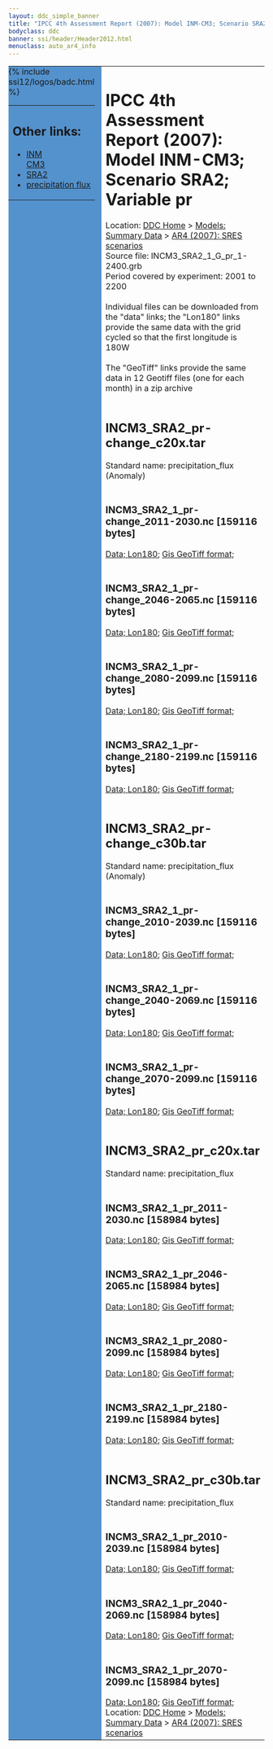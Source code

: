 ```yaml
---
layout: ddc_simple_banner
title: "IPCC 4th Assessment Report (2007): Model INM-CM3; Scenario SRA2; Variable pr"
bodyclass: ddc
banner: ssi/header/Header2012.html
menuclass: auto_ar4_info
---
```



<table width="100%" border="0" cellspacing="0" cellpadding="0" style="border-collapse: collapse;">
<tr style="margin:0;padding:0;border:0;">
<td style="margin:0;padding:0;border:0;height:1pt;width:150pt;background:#5492CD;" valign="top" >

<div id="lh-col2" class="auto_ar4_info">
<table class="menumain" bgcolor="#5492CD" cellspacing="0" width="100%" border="0">
<tr><td>
<h2> Other links:</h2>
<ul>
<li><a href="/auto/ar4/model-INM-CM3.html">INM<br/>CM3</a></li>
<li><a href="/auto/ar4/scenario-SRA2.html">SRA2</a></li>
<li><a href="/auto/ar4/var-precipitation_flux.html">precipitation flux</a></li>
</ul>
</td></tr>
{% include ssi12/logos/badc.html %}
</table>
</div>
</td>
<td><h1>IPCC 4th Assessment Report (2007): Model INM-CM3; Scenario SRA2; Variable pr</h1>

<!-- Breadcrumb1 -->
<div id="breadcrumb1" align="left">
Location: <a href="/index.html">DDC Home</a> > <a href="/sim/gcm_clim/">Models: Summary Data</a>
> <a href="/sim/gcm_clim/SRES_AR4/index.html">AR4 (2007): SRES scenarios</a>
</div>
<!-- End of Breadcrumb1 -->Source file: INCM3_SRA2_1_G_pr_1-2400.grb
<br/>
Period covered by experiment: 2001 to 2200<br/>
<br/>Individual files can be downloaded from the "data" links; the "Lon180" links provide the same data
         with the grid cycled so that the first longitude is 180W<br/>
<br/>The "GeoTiff" links provide the same data in 12 Geotiff files (one for each month)
          in a zip archive<br/>
<br/><h2>INCM3_SRA2_pr-change_c20x.tar</h2>
Standard name: precipitation_flux (Anomaly)<br>
<br/><h3>INCM3_SRA2_1_pr-change_2011-2030.nc [159116 bytes]</h3>
<a href="http://apps.ipcc-data.org/cgi-bin/downl/ar4_nc/pr/INCM3_SRA2_1_pr-change_2011-2030.nc">Data; </a><a href="http://apps.ipcc-data.org/cgi-bin/downl/ar4_nc/pr/INCM3_SRA2_1_pr-change_2011-2030.cyto180.nc"> Lon180</a>; <a href="/cgi-bin/downl/ar4_tif/pr/INCM3_SRA2_1_pr-change_2011-2030.zip">Gis GeoTiff format; </a><br/>
<br/><h3>INCM3_SRA2_1_pr-change_2046-2065.nc [159116 bytes]</h3>
<a href="http://apps.ipcc-data.org/cgi-bin/downl/ar4_nc/pr/INCM3_SRA2_1_pr-change_2046-2065.nc">Data; </a><a href="http://apps.ipcc-data.org/cgi-bin/downl/ar4_nc/pr/INCM3_SRA2_1_pr-change_2046-2065.cyto180.nc"> Lon180</a>; <a href="/cgi-bin/downl/ar4_tif/pr/INCM3_SRA2_1_pr-change_2046-2065.zip">Gis GeoTiff format; </a><br/>
<br/><h3>INCM3_SRA2_1_pr-change_2080-2099.nc [159116 bytes]</h3>
<a href="http://apps.ipcc-data.org/cgi-bin/downl/ar4_nc/pr/INCM3_SRA2_1_pr-change_2080-2099.nc">Data; </a><a href="http://apps.ipcc-data.org/cgi-bin/downl/ar4_nc/pr/INCM3_SRA2_1_pr-change_2080-2099.cyto180.nc"> Lon180</a>; <a href="/cgi-bin/downl/ar4_tif/pr/INCM3_SRA2_1_pr-change_2080-2099.zip">Gis GeoTiff format; </a><br/>
<br/><h3>INCM3_SRA2_1_pr-change_2180-2199.nc [159116 bytes]</h3>
<a href="http://apps.ipcc-data.org/cgi-bin/downl/ar4_nc/pr/INCM3_SRA2_1_pr-change_2180-2199.nc">Data; </a><a href="http://apps.ipcc-data.org/cgi-bin/downl/ar4_nc/pr/INCM3_SRA2_1_pr-change_2180-2199.cyto180.nc"> Lon180</a>; <a href="/cgi-bin/downl/ar4_tif/pr/INCM3_SRA2_1_pr-change_2180-2199.zip">Gis GeoTiff format; </a><br/>
<br/><h2>INCM3_SRA2_pr-change_c30b.tar</h2>
Standard name: precipitation_flux (Anomaly)<br>
<br/><h3>INCM3_SRA2_1_pr-change_2010-2039.nc [159116 bytes]</h3>
<a href="http://apps.ipcc-data.org/cgi-bin/downl/ar4_nc/pr/INCM3_SRA2_1_pr-change_2010-2039.nc">Data; </a><a href="http://apps.ipcc-data.org/cgi-bin/downl/ar4_nc/pr/INCM3_SRA2_1_pr-change_2010-2039.cyto180.nc"> Lon180</a>; <a href="/cgi-bin/downl/ar4_tif/pr/INCM3_SRA2_1_pr-change_2010-2039.zip">Gis GeoTiff format; </a><br/>
<br/><h3>INCM3_SRA2_1_pr-change_2040-2069.nc [159116 bytes]</h3>
<a href="http://apps.ipcc-data.org/cgi-bin/downl/ar4_nc/pr/INCM3_SRA2_1_pr-change_2040-2069.nc">Data; </a><a href="http://apps.ipcc-data.org/cgi-bin/downl/ar4_nc/pr/INCM3_SRA2_1_pr-change_2040-2069.cyto180.nc"> Lon180</a>; <a href="/cgi-bin/downl/ar4_tif/pr/INCM3_SRA2_1_pr-change_2040-2069.zip">Gis GeoTiff format; </a><br/>
<br/><h3>INCM3_SRA2_1_pr-change_2070-2099.nc [159116 bytes]</h3>
<a href="http://apps.ipcc-data.org/cgi-bin/downl/ar4_nc/pr/INCM3_SRA2_1_pr-change_2070-2099.nc">Data; </a><a href="http://apps.ipcc-data.org/cgi-bin/downl/ar4_nc/pr/INCM3_SRA2_1_pr-change_2070-2099.cyto180.nc"> Lon180</a>; <a href="/cgi-bin/downl/ar4_tif/pr/INCM3_SRA2_1_pr-change_2070-2099.zip">Gis GeoTiff format; </a><br/>
<br/><h2>INCM3_SRA2_pr_c20x.tar</h2>
Standard name: precipitation_flux<br>
<br/><h3>INCM3_SRA2_1_pr_2011-2030.nc [158984 bytes]</h3>
<a href="http://apps.ipcc-data.org/cgi-bin/downl/ar4_nc/pr/INCM3_SRA2_1_pr_2011-2030.nc">Data; </a><a href="http://apps.ipcc-data.org/cgi-bin/downl/ar4_nc/pr/INCM3_SRA2_1_pr_2011-2030.cyto180.nc"> Lon180</a>; <a href="/cgi-bin/downl/ar4_tif/pr/INCM3_SRA2_1_pr_2011-2030.zip">Gis GeoTiff format; </a><br/>
<br/><h3>INCM3_SRA2_1_pr_2046-2065.nc [158984 bytes]</h3>
<a href="http://apps.ipcc-data.org/cgi-bin/downl/ar4_nc/pr/INCM3_SRA2_1_pr_2046-2065.nc">Data; </a><a href="http://apps.ipcc-data.org/cgi-bin/downl/ar4_nc/pr/INCM3_SRA2_1_pr_2046-2065.cyto180.nc"> Lon180</a>; <a href="/cgi-bin/downl/ar4_tif/pr/INCM3_SRA2_1_pr_2046-2065.zip">Gis GeoTiff format; </a><br/>
<br/><h3>INCM3_SRA2_1_pr_2080-2099.nc [158984 bytes]</h3>
<a href="http://apps.ipcc-data.org/cgi-bin/downl/ar4_nc/pr/INCM3_SRA2_1_pr_2080-2099.nc">Data; </a><a href="http://apps.ipcc-data.org/cgi-bin/downl/ar4_nc/pr/INCM3_SRA2_1_pr_2080-2099.cyto180.nc"> Lon180</a>; <a href="/cgi-bin/downl/ar4_tif/pr/INCM3_SRA2_1_pr_2080-2099.zip">Gis GeoTiff format; </a><br/>
<br/><h3>INCM3_SRA2_1_pr_2180-2199.nc [158984 bytes]</h3>
<a href="http://apps.ipcc-data.org/cgi-bin/downl/ar4_nc/pr/INCM3_SRA2_1_pr_2180-2199.nc">Data; </a><a href="http://apps.ipcc-data.org/cgi-bin/downl/ar4_nc/pr/INCM3_SRA2_1_pr_2180-2199.cyto180.nc"> Lon180</a>; <a href="/cgi-bin/downl/ar4_tif/pr/INCM3_SRA2_1_pr_2180-2199.zip">Gis GeoTiff format; </a><br/>
<br/><h2>INCM3_SRA2_pr_c30b.tar</h2>
Standard name: precipitation_flux<br>
<br/><h3>INCM3_SRA2_1_pr_2010-2039.nc [158984 bytes]</h3>
<a href="http://apps.ipcc-data.org/cgi-bin/downl/ar4_nc/pr/INCM3_SRA2_1_pr_2010-2039.nc">Data; </a><a href="http://apps.ipcc-data.org/cgi-bin/downl/ar4_nc/pr/INCM3_SRA2_1_pr_2010-2039.cyto180.nc"> Lon180</a>; <a href="/cgi-bin/downl/ar4_tif/pr/INCM3_SRA2_1_pr_2010-2039.zip">Gis GeoTiff format; </a><br/>
<br/><h3>INCM3_SRA2_1_pr_2040-2069.nc [158984 bytes]</h3>
<a href="http://apps.ipcc-data.org/cgi-bin/downl/ar4_nc/pr/INCM3_SRA2_1_pr_2040-2069.nc">Data; </a><a href="http://apps.ipcc-data.org/cgi-bin/downl/ar4_nc/pr/INCM3_SRA2_1_pr_2040-2069.cyto180.nc"> Lon180</a>; <a href="/cgi-bin/downl/ar4_tif/pr/INCM3_SRA2_1_pr_2040-2069.zip">Gis GeoTiff format; </a><br/>
<br/><h3>INCM3_SRA2_1_pr_2070-2099.nc [158984 bytes]</h3>
<a href="http://apps.ipcc-data.org/cgi-bin/downl/ar4_nc/pr/INCM3_SRA2_1_pr_2070-2099.nc">Data; </a><a href="http://apps.ipcc-data.org/cgi-bin/downl/ar4_nc/pr/INCM3_SRA2_1_pr_2070-2099.cyto180.nc"> Lon180</a>; <a href="/cgi-bin/downl/ar4_tif/pr/INCM3_SRA2_1_pr_2070-2099.zip">Gis GeoTiff format; </a><br/>
<!-- Breadcrumb2 -->
<div id="breadcrumb2" align="left">
Location: <a href="/index.html">DDC Home</a> > <a href="/sim/gcm_clim/">Models: Summary Data</a>
> <a href="/sim/gcm_clim/SRES_AR4/index.html">AR4 (2007): SRES scenarios</a>
</div>
<!-- End of Breadcrumb2 --></td></tr></table>
